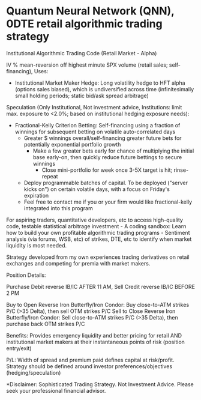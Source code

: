 # Quantum Neural Network (QNN), 0DTE retail algorithmic trading strategy
Institutional Algorithmic Trading Code (Retail Market - Alpha)

IV % mean-reversion off highest minute SPX volume (retail sales; self-financing), Uses:
  - Institutional Market Maker Hedge: Long volatility hedge to HFT alpha (options sales biased), which is undiversified across time (infinitesimally small holding periods; static bid/ask spread arbitrage)

Speculation (Only Institutional, Not investment advice, Institutions: limit max. exposure to <2.0%; based on institutional hedging exposure needs):
  - Fractional-Kelly Criterion Betting: Self-financing using a fraction of winnings for subsequent betting on volatile auto-correlated days
      - Greater $ winnings overall/self-financing greater future bets for potentially exponential portfolio growth
        - Make a few greater bets early for chance of multiplying the initial base early-on, then quickly reduce future bettings to secure winnings
          - Close mini-portfolio for week once 3-5X target is hit; rinse-repeat
    - Deploy programmable batches of capital. To be deployed ("server kicks on") on certain volatile days, with a focus on Friday's expiration
    - Feel free to contact me if you or your firm would like fractional-kelly integrated into this program

For aspiring traders, quantitative developers, etc to access high-quality code, testable statistical arbitrage investment
      - A coding sandbox: Learn how to build your own profitable algorithmic trading programs
      - Sentiment analysis (via forums, WSB, etc) of strikes, DTE, etc to identify when market liquidity is most needed.

Strategy developed from my own experiences trading derivatives on retail exchanges and competing for premia with market makers.

Position Details:

Purchase Debit reverse IB/IC AFTER 11 AM, Sell Credit reverse IB/IC BEFORE 2 PM

Buy to Open Reverse Iron Butterfly/Iron Condor: Buy close-to-ATM strikes P/C (>35 Delta), then sell OTM strikes P/C
Sell to Close Reverse Iron Butterfly/Iron Condor: Sell close-to-ATM strikes P/C (>35 Delta), then purchase back OTM strikes P/C


Benefits:
Provides emergency liquidity and better pricing for retail AND institutional market makers at their instantaneous points of risk (position entry/exit)

P/L: Width of spread and premium paid defines capital at risk/profit. Strategy should be defined around investor preferences/objectives (hedging/speculation)

*Disclaimer: Sophisticated Trading Strategy. Not Investment Advice. Please seek your professional financial advisor.
